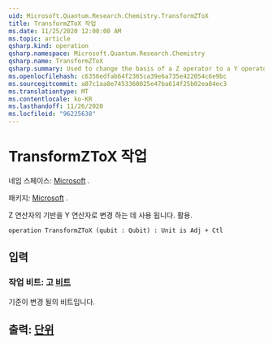 ```yaml
---
uid: Microsoft.Quantum.Research.Chemistry.TransformZToX
title: TransformZToX 작업
ms.date: 11/25/2020 12:00:00 AM
ms.topic: article
qsharp.kind: operation
qsharp.namespace: Microsoft.Quantum.Research.Chemistry
qsharp.name: TransformZToX
qsharp.summary: Used to change the basis of a Z operator to a Y operator. conjugation.
ms.openlocfilehash: c6356edfab64f2365ca39e6a735e422054c6e9bc
ms.sourcegitcommit: a87c1aa8e7453360025e47ba614f25b02ea84ec3
ms.translationtype: MT
ms.contentlocale: ko-KR
ms.lasthandoff: 11/26/2020
ms.locfileid: "96225638"
---
```

# <a name="transformztox-operation"></a>TransformZToX 작업

네임 스페이스: [Microsoft](xref:Microsoft.Quantum.Research.Chemistry) .

패키지: [Microsoft](https://nuget.org/packages/Microsoft.Quantum.Research.Chemistry) .


Z 연산자의 기반을 Y 연산자로 변경 하는 데 사용 됩니다.
활용.

```qsharp
operation TransformZToX (qubit : Qubit) : Unit is Adj + Ctl
```


## <a name="input"></a>입력

### <a name="qubit--qubit"></a>작업 비트: 고 [비트](xref:microsoft.quantum.lang-ref.qubit)

기준이 변경 될의 비트입니다.



## <a name="output--unit"></a>출력: [단위](xref:microsoft.quantum.lang-ref.unit)

